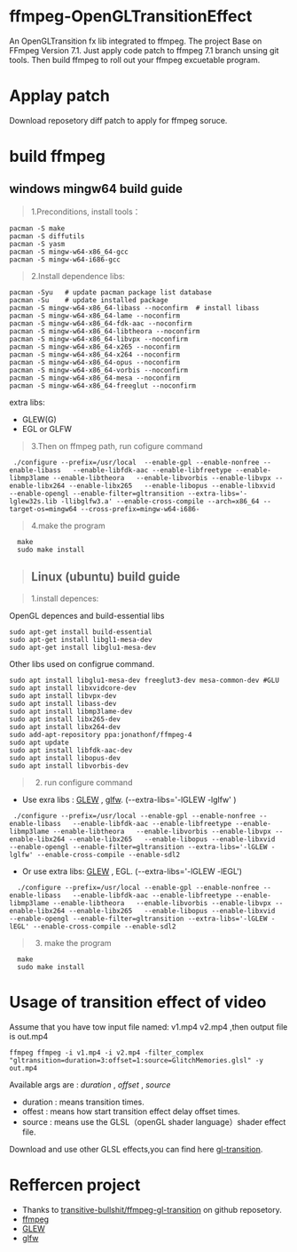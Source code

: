 # ffmpeg-OpenGLTransitionEffect
An OpenGLTransition fx lib integrated to ffmpeg. The project Base on FFmpeg Version 7.1. Just apply code patch to ffmpeg 7.1 branch unsing git tools.  Then build ffmpeg to roll out your ffmpeg excuetable  program.

# Applay patch
Download reposetory diff patch to apply for ffmpeg soruce.

# build ffmpeg

## windows mingw64 build guide
>1.Preconditions, install tools：
```shell
pacman -S make
pacman -S diffutils
pacman -S yasm
pacman -S mingw-w64-x86_64-gcc
pacman -S mingw-w64-i686-gcc
 ```
 
>2.Install dependence libs:

```shell
pacman -Syu   # update pacman package list database
pacman -Su    # update installed package
pacman -S mingw-w64-x86_64-libass --noconfirm  # install libass
pacman -S mingw-w64-x86_64-lame --noconfirm
pacman -S mingw-w64-x86_64-fdk-aac --noconfirm
pacman -S mingw-w64-x86_64-libtheora --noconfirm
pacman -S mingw-w64-x86_64-libvpx --noconfirm
pacman -S mingw-w64-x86_64-x265 --noconfirm
pacman -S mingw-w64-x86_64-x264 --noconfirm
pacman -S mingw-w64-x86_64-opus --noconfirm
pacman -S mingw-w64-x86_64-vorbis --noconfirm
pacman -S mingw-w64-x86_64-mesa --noconfirm
pacman -S mingw-w64-x86_64-freeglut --noconfirm
```
extra libs:
- GLEW(G)
- EGL or GLFW 


>3.Then on ffmpeg path, run cofigure command
```shell
 ./configure --prefix=/usr/local  --enable-gpl --enable-nonfree --enable-libass   --enable-libfdk-aac --enable-libfreetype --enable-libmp3lame --enable-libtheora   --enable-libvorbis --enable-libvpx --enable-libx264 --enable-libx265   --enable-libopus --enable-libxvid   --enable-opengl --enable-filter=gltransition --extra-libs='-lglew32s.lib -llibglfw3.a' --enable-cross-compile --arch=x86_64 --target-os=mingw64 --cross-prefix=mingw-w64-i686-
```
>4.make the program
```shell
  make
  sudo make install
```



>## Linux (ubuntu) build guide

>1.install depences:

OpenGL depences and build-essential libs
```shell
sudo apt-get install build-essential
sudo apt-get install libgl1-mesa-dev
sudo apt-get install libglu1-mesa-dev
```

Other libs used on configrue command.
```shell
sudo apt install libglu1-mesa-dev freeglut3-dev mesa-common-dev #GLU
sudo apt install libxvidcore-dev
sudo apt install libvpx-dev
sudo apt install libass-dev
sudo apt install libmp3lame-dev
sudo apt install libx265-dev
sudo apt install libx264-dev
sudo add-apt-repository ppa:jonathonf/ffmpeg-4
sudo apt update
sudo apt install libfdk-aac-dev
sudo apt install libopus-dev
sudo apt install libvorbis-dev
```
>2. run configure command

 - Use exra libs : [GLEW](http://glew.sourceforge.net/) , [glfw](http://www.glfw.org/). (--extra-libs='-lGLEW -lglfw' )
```shell
 ./configure --prefix=/usr/local --enable-gpl --enable-nonfree --enable-libass   --enable-libfdk-aac --enable-libfreetype --enable-libmp3lame --enable-libtheora   --enable-libvorbis --enable-libvpx --enable-libx264 --enable-libx265   --enable-libopus --enable-libxvid   --enable-opengl --enable-filter=gltransition --extra-libs='-lGLEW -lglfw' --enable-cross-compile --enable-sdl2
 ```
 - Or use extra libs: [GLEW](http://glew.sourceforge.net/) , EGL.  (--extra-libs='-lGLEW -lEGL')
 ```shell
   ./configure --prefix=/usr/local --enable-gpl --enable-nonfree --enable-libass   --enable-libfdk-aac --enable-libfreetype --enable-libmp3lame --enable-libtheora   --enable-libvorbis --enable-libvpx --enable-libx264 --enable-libx265   --enable-libopus --enable-libxvid   --enable-opengl --enable-filter=gltransition --extra-libs='-lGLEW -lEGL' --enable-cross-compile --enable-sdl2 
```
>3. make the program
```shell
  make
  sudo make install
```

# Usage of transition effect of video

Assume that you have tow input file named: v1.mp4 v2.mp4 ,then output file is out.mp4
```shell
ffmpeg ffmpeg -i v1.mp4 -i v2.mp4 -filter_complex "gltransition=duration=3:offset=1:source=GlitchMemories.glsl" -y out.mp4
```
Available args are : *duration* , *offset* , *source*

- duration : means transition times.
- offest : means how start transition effect delay offset times.
- source : means use the GLSL（openGL shader language）shader effect file. 

Download and use other GLSL effects,you can find here [gl-transition](https://gl-transitions.com/gallery?page=6).

# Reffercen project
- Thanks to [transitive-bullshit/ffmpeg-gl-transition](https://github.com/transitive-bullshit/ffmpeg-gl-transition) on github reposetory.
- [ffmpeg](https://github.com/FFmpeg/FFmpeg)
- [GLEW](http://glew.sourceforge.net/) 
- [glfw](http://www.glfw.org/)


